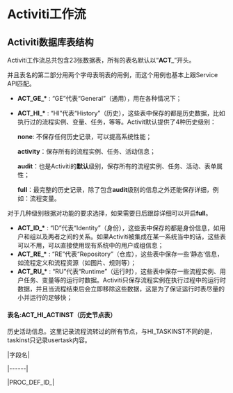 # Activiti工作流

## Activiti数据库表结构

Activiti工作流总共包含23张数据表，所有的表名默认以“**ACT\_**”开头。

并且表名的第二部分用两个字母表明表的用例，而这个用例也基本上跟Service API匹配。

* **ACT\_GE\_\*** : “GE”代表“General”（通用），用在各种情况下；

* **ACT\_HI\_\*** : “HI”代表“History”（历史），这些表中保存的都是历史数据，比如执行过的流程实例、变量、任务，等等。Activit默认提供了4种历史级别：

  **none**: 不保存任何历史记录，可以提高系统性能；

  **activity**：保存所有的流程实例、任务、活动信息；

  **audit**：也是Activiti的**默认**级别，保存所有的流程实例、任务、活动、表单属性；

  **full**：最完整的历史记录，除了包含**audit**级别的信息之外还能保存详细，例如：流程变量。

对于几种级别根据对功能的要求选择，如果需要日后跟踪详细可以开启**full**。

* **ACT\_ID\_\*** : “ID”代表“Identity”（身份），这些表中保存的都是身份信息，如用户和组以及两者之间的关系。如果Activiti被集成在某一系统当中的话，这些表可以不用，可以直接使用现有系统中的用户或组信息；
* **ACT\_RE\_\*** : “RE”代表“Repository”（仓库），这些表中保存一些‘静态’信息，如流程定义和流程资源（如图片、规则等）；
* **ACT\_RU\_\*** : “RU”代表“Runtime”（运行时），这些表中保存一些流程实例、用户任务、变量等的运行时数据。Activiti只保存流程实例在执行过程中的运行时数据，并且当流程结束后会立即移除这些数据，这是为了保证运行时表尽量的小并运行的足够快；

#### 表名:ACT\_HI\_ACTINST（历史节点表）

历史活动信息。这里记录流程流转过的所有节点，与HI\_TASKINST不同的是，taskinst只记录usertask内容。

\|字段名\|

\|------\|

\|PROC\_DEF\_ID\_\|

